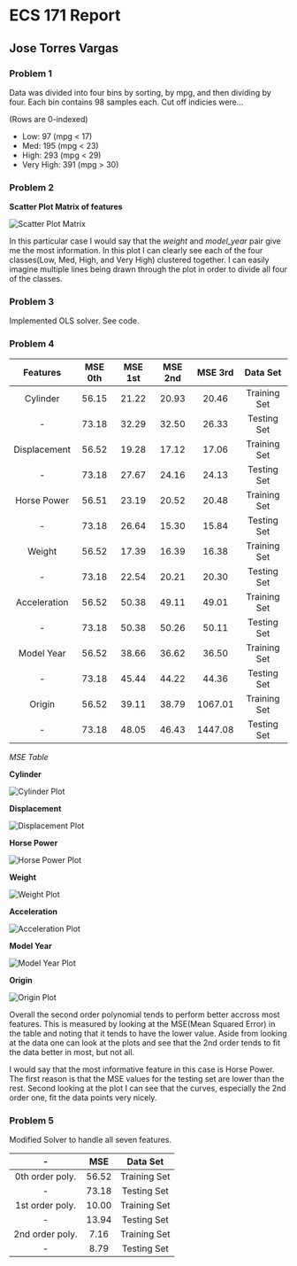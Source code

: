 # ECS 171 Report

## Jose Torres Vargas

### Problem 1

Data was divided into four bins by sorting, by mpg, and then dividing by four.
Each bin contains 98 samples each. Cut off indicies were... 

(Rows are 0-indexed)
* Low: 97 (mpg < 17)
* Med: 195 (mpg < 23)
* High: 293 (mpg < 29)
* Very High: 391 (mpg > 30)

### Problem 2

**Scatter Plot Matrix of features**

![Scatter Plot Matrix](https://github.com/joser1996/ECS171/blob/master/ScatterPlotMat.PNG "Scatter Matrix")

In this particular case I would say that the *weight* and *model_year* pair
give me the most information. In this plot I can clearly see each of the
four classes(Low, Med, High, and Very High) clustered together. I can
easily imagine multiple lines being drawn through the plot in order to divide
all four of the classes.

### Problem 3
Implemented OLS solver. See code.

### Problem 4

| Features | MSE 0th | MSE 1st | MSE 2nd | MSE 3rd | Data Set |
|:--------:|:-------:|:-------:|:-------:|:-------:|:--------:|
|Cylinder | 56.15 | 21.22 | 20.93 | 20.46 | Training Set|
|-| 73.18 | 32.29 | 32.50 | 26.33 | Testing Set |
|Displacement| 56.52 | 19.28 | 17.12 | 17.06 | Training Set|
|-| 73.18 | 27.67 | 24.16 | 24.13 | Testing Set|
|Horse Power| 56.51 | 23.19 | 20.52 | 20.48 | Training Set|
|-|73.18 | 26.64 | 15.30 | 15.84 | Testing Set|
|Weight | 56.52 | 17.39 | 16.39 | 16.38 | Training Set|
|-| 73.18 | 22.54 | 20.21 | 20.30 | Testing Set|
|Acceleration| 56.52 | 50.38 | 49.11 | 49.01 | Training Set|
|-| 73.18 | 50.38 | 50.26 | 50.11 | Testing Set|
|Model Year| 56.52 | 38.66 | 36.62 | 36.50 | Training Set|
|-| 73.18 | 45.44 | 44.22 |44.36 | Testing Set|
|Origin| 56.52 | 39.11 | 38.79 | 1067.01 |Training Set|
|-| 73.18 | 48.05 | 46.43 | 1447.08 | Testing Set|
*MSE Table*

**Cylinder** 

![Cylinder Plot](https://github.com/joser1996/ECS171/blob/master/cylinders_plot.PNG)

**Displacement** 

![Displacement Plot](https://github.com/joser1996/ECS171/blob/master/displacement_plot.PNG)

**Horse Power** 

![Horse Power Plot](https://github.com/joser1996/ECS171/blob/master/HP_plot.PNG)

**Weight** 

![Weight Plot](https://github.com/joser1996/ECS171/blob/master/weight_plot.PNG)

**Acceleration** 

![Acceleration Plot](https://github.com/joser1996/ECS171/blob/master/acc_plot.PNG)

**Model Year** 

![Model Year Plot](https://github.com/joser1996/ECS171/blob/master/year_plot.PNG)

**Origin** 

![Origin Plot](https://github.com/joser1996/ECS171/blob/master/origin_plot.PNG)

Overall the second order  polynomial tends to perform better accross most
features. This is measured by looking at the MSE(Mean Squared Error) in the
table and noting that it tends to have the lower value. Aside from looking at
the data one can look at the plots and see that the 2nd order tends to fit 
the data better in most, but not all. 

I would say that the most informative feature in this case is Horse Power.
The first reason is that the MSE values for the testing set are lower than
the rest. Second looking at the plot I can see that the curves, especially
the 2nd order one, fit the data points very nicely.

### Problem 5

Modified Solver to handle all seven features.


| - | MSE |Data Set|
|:--------:|:-------:|:-------:|
|0th order poly.| 56.52 | Training Set|
|- | 73.18 | Testing Set|Testing Set|
|1st order poly.| 10.00 |Training Set|
|-| 13.94 | Testing Set|
|2nd order poly.| 7.16 | Training Set|
|-| 8.79 | Testing Set|


